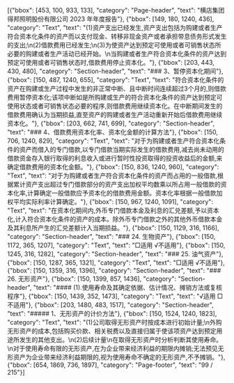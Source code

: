 [{"bbox": [453, 100, 933, 133], "category": "Page-header", "text": "横店集团得邦照明股份有限公司 2023 年年度报告"}, {"bbox": [149, 180, 1240, 436], "category": "Text", "text": "(1)资产支出已经发生,资产支出包括为购建或者生产符合资本化条件的资产而以支付现金、转移非现金资产或者承担带息债务形式发生的支出;\n(2)借款费用已经发生;\n(3)为使资产达到预定可使用或者可销售状态所必要的购建或者生产活动已经开始。\n当购建或者生产符合资本化条件的资产达到预定可使用或者可销售状态时,借款费用停止资本化。"}, {"bbox": [203, 443, 430, 480], "category": "Section-header", "text": "### 3、暂停资本化期间"}, {"bbox": [150, 487, 1240, 655], "category": "Text", "text": "符合资本化条件的资产在购建或生产过程中发生的非正常中断、且中断时间连续超过3个月的,则借款费用暂停资本化;该项中断如是所购建或生产的符合资本化条件的资产达到预定可使用状态或者可销售状态必要的程序,则借款费用继续资本化。在中断期间发生的借款费用确认为当期损益,直至资产的购建或者生产活动重新开始后借款费用继续资本化。"}, {"bbox": [203, 662, 741, 699], "category": "Section-header", "text": "### 4、借款费用资本化率、资本化金额的计算方法"}, {"bbox": [150, 706, 1240, 829], "category": "Text", "text": "对于为购建或者生产符合资本化条件的资产而借入的专门借款,以专门借款当期实际发生的借款费用,减去尚未动用的借款资金存入银行取得的利息收入或进行暂时性投资取得的投资收益后的金额,来确定借款费用的资本化金额。"}, {"bbox": [150, 836, 1240, 960], "category": "Text", "text": "对于为购建或者生产符合资本化条件的资产而占用的一般借款,根据累计资产支出超过专门借款部分的资产支出加权平均数乘以所占用一般借款的资本化率,计算确定一般借款应予资本化的借款费用金额。资本化率根据一般借款加权平均实际利率计算确定。"}, {"bbox": [150, 967, 1240, 1091], "category": "Text", "text": "在资本化期间内,外币专门借款本金及利息的汇兑差额,予以资本化,计入符合资本化条件的资产的成本。除外币专门借款之外的其他外币借款本金及其利息所产生的汇兑差额计入当期损益。"}, {"bbox": [150, 1129, 316, 1166], "category": "Section-header", "text": "### 24. 生物资产"}, {"bbox": [150, 1172, 365, 1207], "category": "Text", "text": "□适用 √不适用"}, {"bbox": [150, 1245, 316, 1282], "category": "Section-header", "text": "### 25. 油气资产"}, {"bbox": [150, 1287, 365, 1321], "category": "Text", "text": "□适用 √不适用"}, {"bbox": [150, 1359, 316, 1396], "category": "Section-header", "text": "### 26. 无形资产"}, {"bbox": [150, 1399, 857, 1436], "category": "Section-header", "text": "#### (1).使用寿命及其确定依据、估计情况、摊销方法或复核程序"}, {"bbox": [150, 1439, 352, 1473], "category": "Text", "text": "√适用 □不适用"}, {"bbox": [203, 1480, 483, 1517], "category": "Section-header", "text": "##### 1、无形资产的计价方法"}, {"bbox": [150, 1524, 1240, 1823], "category": "Text", "text": "(1)公司取得无形资产时按成本进行初始计量;\n外购无形资产的成本,包括购买价款、相关税费以及直接归属于使该项资产达到预定用途所发生的其他支出。\n(2)后续计量\n在取得无形资产时分析判断其使用寿命。\n对于使用寿命有限的无形资产,在为企业带来经济利益的期限内摊销;无法预见无形资产为企业带来经济利益期限的,视为使用寿命不确定的无形资产,不予摊销。"}, {"bbox": [654, 1869, 736, 1897], "category": "Page-footer", "text": "99 / 215"}]